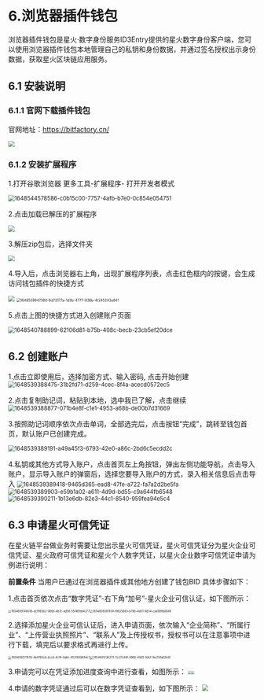 # 6.浏览器插件钱包

浏览器插件钱包是星火·数字身份服务ID3Entry提供的星火数字身份客户端，您可以使用浏览器插件钱包本地管理自己的私钥和身份数据，并通过签名授权出示身份数据，获取星火区块链应用服务。

## 6.1 安装说明

### 6.1.1 官网下载插件钱包

官网地址：https://bitfactory.cn/

<img src="../_static/images/image-20220815173911105.png"  style="zoom:80%;" />

### 6.1.2 安装扩展程序

1.打开谷歌浏览器 更多工具-扩展程序- 打开开发者模式

<img src="../_static/images/1648544578586-c0b15c00-7757-4afb-b7e0-0c854e054751.png" alt="1648544578586-c0b15c00-7757-4afb-b7e0-0c854e054751" style="zoom:80%;" />

2.点击加载已解压的扩展程序

<img src="../_static/images/1648539386742-29180da4-522b-4372-b090-5bd02e7eca03.png"  style="zoom:80%;" />

3.解压zip包后，选择文件夹

<img src="../_static/images/image-20220815174251420.png"  style="zoom:80%;" />

4.导入后，点击浏览器右上角，出现扩展程序列表，点击红色框内的按键，会生成访问钱包插件的快捷方式

<img src="../_static/images/image-20220815174511203.png"  style="zoom: 80%;" />



<img src="D:/gitHup/bif-doc/docs/source/_static/images/1648539947380-6d72177a-1d3b-4777-836b-4f245243a841.png" alt="1648539947380-6d72177a-1d3b-4777-836b-4f245243a841" style="zoom: 50%;" />

5.点击上图的快捷方式进入创建账户页面

<img src="../_static/images/1648540788899-62106d81-b75b-408c-becb-23cb5ef20dce.png" alt="1648540788899-62106d81-b75b-408c-becb-23cb5ef20dce" style="zoom:80%;" />

## 6.2 创建账户

1.点击立即使用后，选择加密方式、输入密码, 点击开始创建
<img src="../_static/images/1648539388475-31b2fd71-d259-4cec-8f4a-acecd0572ec5.png" alt="1648539388475-31b2fd71-d259-4cec-8f4a-acecd0572ec5" style="zoom:80%;" />

2.点击复制助记词，粘贴到本地，选中我已了解，点击继续
<img src="../_static/images/1648539388877-071b4e8f-c1e1-4953-a68b-de00b7d31669.png" alt="1648539388877-071b4e8f-c1e1-4953-a68b-de00b7d31669" style="zoom:80%;" />

3.按照助记词顺序依次点击单词，全部选完后，点击按钮“完成”，跳转至钱包首页，默认账户已创建完成。

<img src="../_static/images/1648539389191-a49a45f3-6793-42e0-a86c-2bd6c5ecdd2c.png" alt="1648539389191-a49a45f3-6793-42e0-a86c-2bd6c5ecdd2c" style="zoom:80%;" />

4.私钥或其他方式导入账户，点击首页左上角按钮，弹出左侧功能导航，点击导入账户，显示导入账户的弹窗后，选择您要导入账户的方式，录入相关信息后点击导入
<img src="../_static/images/1648539389418-9465d365-ead8-47fe-a722-fa7a2d2be5fa.png" alt="1648539389418-9465d365-ead8-47fe-a722-fa7a2d2be5fa" style="zoom:80%;" />
<img src="../_static/images/1648539389903-e59b1a02-a611-4d9d-bd55-c9a644fb6548.png" alt="1648539389903-e59b1a02-a611-4d9d-bd55-c9a644fb6548" style="zoom:80%;" /><img src="../_static/images/1648539390211-1b13e6db-82e3-44c1-8540-959fea94e5c4.png" alt="1648539390211-1b13e6db-82e3-44c1-8540-959fea94e5c4" style="zoom:80%;" />

## 6.3 申请星火可信凭证

在星火链平台做业务时需要让您出示星火可信凭证，星火可信凭证分为星火企业可信凭证、星火政府可信凭证和星火个人数字凭证，以星火企业数字可信凭证申请为例进行说明：

**前置条件**
当用户已通过在浏览器插件或其他地方创建了钱包BID
具体步骤如下：

1.点击首页依次点击“数字凭证”-右下角“加号”-星火企业可信认证，如下图所示：

<img src="../_static/images/1654609148036-dcf983b2-066e-4b7c-ad58-55f46feb4277.png" alt="1654609148036-dcf983b2-066e-4b7c-ad58-55f46feb4277" style="zoom:40%;" /><img src="../_static/images/1654609381939-f9625683-b78b-4d01-9d34-caa189fa0849.png" alt="1654609381939-f9625683-b78b-4d01-9d34-caa189fa0849" style="zoom:40%;" />

2.选择添加星火企业可信认证后，进入申请页面，依次输入“企业简称”、“所属行业”、“上传营业执照照片”、“联系人”及上传授权书，授权书可以在注意事项中进行下载，填完后以要求格式再进行上传。

<img src="../_static/images/1654609571678-4a4760cb-bccd-4c18-9a6c-952f839694c3.png" alt="1654609571678-4a4760cb-bccd-4c18-9a6c-952f839694c3" style="zoom:40%;" /><img src="../_static/images/1654691236373-5c37248f-9968-4985-9dcf-9ec10fa50441.png" alt="1654691236373-5c37248f-9968-4985-9dcf-9ec10fa50441" style="zoom:40%;" />

3.申请完可以在凭证添加进度查询中进行查看，如图所示：
<img src="../_static/images/1654735412523-c154ae1e-5b30-4c7c-b7aa-89ce82dd6de4.png" style="zoom:40%;" /><img src="../_static/images/1654735555858-85b12522-590c-402a-8566-a0a9a78a20f2.png" style="zoom:40%;" />

4.申请的数字凭证通过后可以在数字凭证查看到，如下图所示：
<img src="../_static/images/1654737555994-f3dec4e3-f7e3-4acb-984c-ee70f84a1558.png" style="zoom:80%;" />
